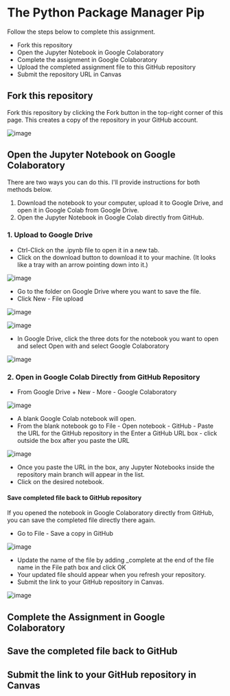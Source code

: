 # The Python Package Manager Pip

Follow the steps below to complete this assignment.

* Fork this repository
* Open the Jupyter Notebook in Google Colaboratory
* Complete the assignment in Google Colaboratory
* Upload the completed assignment file to this GitHub repository
* Submit the repository URL in Canvas

## Fork this repository

Fork this repository by clicking the Fork button in the top-right corner of this page. This creates a copy of the repository in your GitHub account.

![image](https://github.com/user-attachments/assets/52b8b9b6-a3d8-43ad-92f5-51c61b75d370)

## Open the Jupyter Notebook on Google Colaboratory

There are two ways you can do this. I'll provide instructions for both methods below.

1. Download the notebook to your computer, upload it to Google Drive, and open it in Google Colab from Google Drive.
2. Open the Jupyter Notebook in Google Colab directly from GitHub.

### 1. Upload to Google Drive

* Ctrl-Click on the .ipynb file to open it in a new tab.
* Click on the download button to download it to your machine. (It looks like a tray with an arrow pointing down into it.)

![image](https://github.com/user-attachments/assets/cdec2dcd-dd6e-4f31-9878-1de4fee4c351)


* Go to the folder on Google Drive where you want to save the file.
* Click New - File upload

![image](https://github.com/user-attachments/assets/9f5f5a09-acfe-489c-a78c-e6596b745db1)


![image](https://github.com/user-attachments/assets/1ee9ae5b-ecbb-46d7-938f-7cbc77bfea05)

* In Google Drive, click the three dots for the notebook you want to open and select Open with and select Google Colaboratory

![image](https://github.com/user-attachments/assets/00f4e8db-041e-48ea-84ac-473e2764c704)


### 2. Open in Google Colab Directly from GitHub Repository

* From Google Drive + New - More - Google Colaboratory

![image](https://github.com/user-attachments/assets/7efa8e84-6525-4bf2-a6e3-bf08b8c920fb)

* A blank Google Colab notebook will open.
* From the blank notebook go to File - Open notebook - GitHub - Paste the URL for the GitHub repository in the Enter a GitHub URL box - click outside the box after you paste the URL

![image](https://github.com/user-attachments/assets/5ed25144-724e-45c5-9046-35e27c17b6fc)

* Once you paste the URL in the box, any Jupyter Notebooks inside the repository main branch will appear in the list.
* Click on the desired notebook.

#### Save completed file back to GitHub repository

If you opened the notebook in Google Colaboratory directly from GitHub, you can save the completed file directly there again.

* Go to File - Save a copy in GitHub

![image](https://github.com/user-attachments/assets/e80160c0-a7cd-4397-8cf0-f9e958c42dd8)

* Update the name of the file by adding _complete at the end of the file name in the File path box and click OK
* Your updated file should appear when you refresh your repository.
* Submit the link to your GitHub repository in Canvas.

![image](https://github.com/user-attachments/assets/0b235940-6ca5-4606-804e-5d1334a61276)

## Complete the Assignment in Google Colaboratory

## Save the completed file back to GitHub

## Submit the link to your GitHub repository in Canvas

